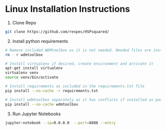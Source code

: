 # Linux Installation Instructions


1. Clone Repo
```sh
git clone https://github.com/respec/HSPsquared/
```
2. Install python requirements
```sh
# Remove included WDMtoolbox as it is not needed. Needed files are installed with pip
rm - r wdmtoolbox

# Install virtualenv if desired, create environment and activate it
apt-get install virtualenv
virtualenv venv
source venv/bin/activate

# Install requirements as included in the requirements.txt file 
pip install --no-cache -r requirements.txt

# Install wdmtoolbox separately as it has conflicts if installed as part of requirements process
pip install --no-cache wdmtoolbox
```

3. Run Jupyter Notebooks
```sh
jupyter-notebook --ip=0.0.0.0  --port=8888 --entry
```
